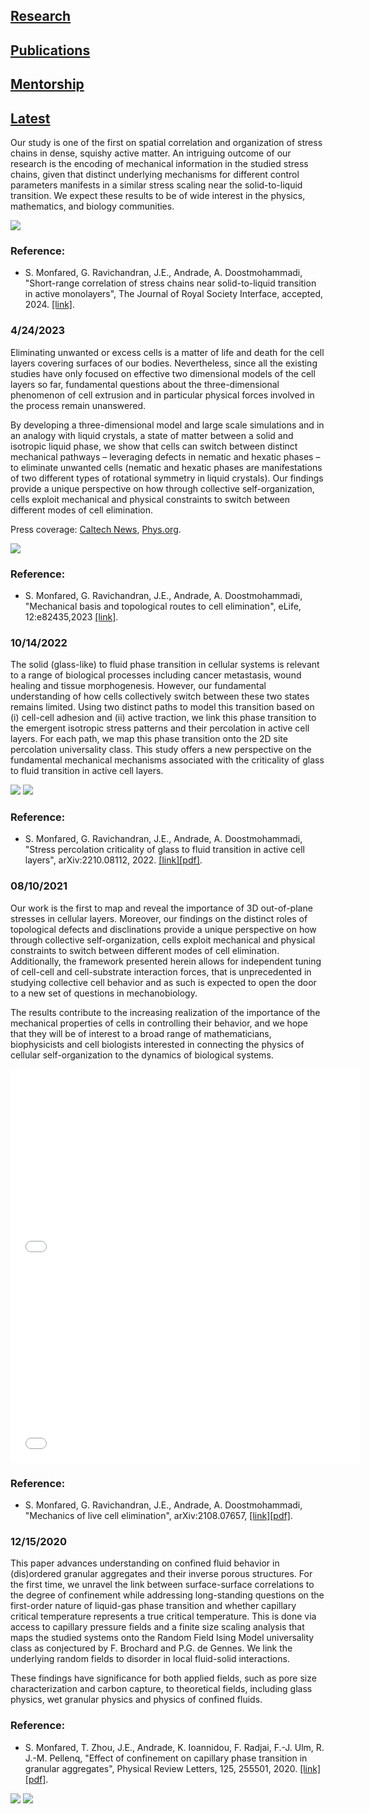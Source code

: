 ## [Research](/research_page)
<!--- [Mechanics & poromechanics of highly heterogeneous solids](http://example.com/)!-->
## [Publications](/publication_page)
## [Mentorship](/mentorship_page)
<!---## [Education](/education_page)!-->
## [Latest](/latest_page)
Our study is one of the first on spatial correlation and organization of stress chains in dense, squishy active matter. An intriguing outcome of our research is the encoding of mechanical information in the studied stress chains, given that distinct underlying mechanisms for different control parameters manifests in a similar stress scaling near the solid-to-liquid transition. We expect these results to be of wide interest in the physics, mathematics, and biology communities.

<img src="images/stress_chains_GH.png?raw=true"/>

### Reference: 
- S. Monfared, G. Ravichandran, J.E., Andrade, A. Doostmohammadi, "Short-range correlation of stress chains near solid-to-liquid transition in active monolayers", The Journal of Royal Society Interface, accepted, 2024. [[link]]().

### 4/24/2023
Eliminating unwanted or excess cells is a matter of life and death for the cell layers covering surfaces of our bodies. Nevertheless, since all the existing studies have only focused on effective two dimensional models of the cell layers so far, fundamental questions about the three-dimensional phenomenon of cell extrusion and in particular physical forces involved in the process remain unanswered.

By developing a three-dimensional model and large scale simulations and in an analogy with liquid crystals, a state of matter between a solid and isotropic liquid phase, we show that cells can switch between distinct mechanical pathways – leveraging defects in nematic and hexatic phases – to eliminate unwanted cells (nematic and hexatic phases are manifestations of two different types of rotational symmetry in liquid crystals). Our findings provide a unique perspective on how through collective self-organization, cells exploit mechanical and physical constraints to switch between different modes of cell elimination.

Press coverage: [Caltech News](https://www.caltech.edu/about/news/condensed-matter-physics-inspires-a-new-model-of-cellular-behavior), [Phys.org](https://phys.org/news/2023-04-condensed-physics-cellular-behavior.html).

<img src="images/eLife_fig2.png?raw=true"/>

### Reference: 
- S. Monfared, G. Ravichandran, J.E., Andrade, A. Doostmohammadi, "Mechanical basis and topological routes to cell elimination", eLife, 12:e82435,2023 [[link]](https://elifesciences.org/articles/82435). 

### 10/14/2022
The solid (glass-like) to fluid phase transition in cellular systems is relevant to a range of biological processes including cancer metastasis, wound healing and tissue morphogenesis. However, our fundamental understanding of how cells collectively switch between these two states remains limited. Using two distinct paths to model this transition based on (i) cell-cell adhesion and (ii) active traction, we link this phase transition to the emergent isotropic stress patterns and their percolation in active cell layers. For each path, we map this phase transition onto the 2D site percolation universality class. This study offers a new perspective on the fundamental mechanical mechanisms associated with the criticality of glass to fluid transition in active cell layers.

<img src="images/fig_3_cell_adh.png?raw=true"/>
<img src="images/fig_3_cell_pol.png?raw=true"/>

### Reference: 
- S. Monfared, G. Ravichandran, J.E., Andrade, A. Doostmohammadi, "Stress percolation criticality of glass to fluid transition in active cell layers",  	arXiv:2210.08112, 2022. [[link]](https://arxiv.org/abs/2210.08112)[[pdf]](https://arxiv.org/abs/2210.08112).

### 08/10/2021 

Our work is the first to map and reveal the importance of 3D out-of-plane stresses in cellular layers. Moreover, our findings on the distinct roles of topological defects and disclinations provide a unique perspective on how through collective self-organization, cells exploit mechanical and physical constraints to switch between different modes of cell elimination. Additionally, the framework presented herein allows for independent tuning of cell-cell and cell-substrate interaction forces, that is unprecedented in studying collective cell behavior and as such is expected to open the door to a new set of questions in mechanobiology.

The results contribute to the increasing realization of the importance of the mechanical properties of cells in controlling their behavior, and we hope that they will be of interest to a broad range of mathematicians, biophysicists and cell biologists interested in connecting the physics of cellular self-organization to the dynamics of biological systems.

<iframe width="560" height="315" src="/movies/configuration.mp4" frameborder="0" allowfullscreen></iframe>
<iframe width="560" height="315" src="/movies/sxz_stress.mp4" frameborder="0" allowfullscreen></iframe>

### Reference: 
- S. Monfared, G. Ravichandran, J.E., Andrade, A. Doostmohammadi, "Mechanics of live cell elimination",  	arXiv:2108.07657, [[link]](https://arxiv.org/abs/2108.07657)[[pdf]](https://arxiv.org/pdf/2108.07657.pdf).

### 12/15/2020 
This paper advances understanding on confined fluid behavior in (dis)ordered granular aggregates and their inverse porous structures. For the first time, we unravel the link between surface-surface correlations to the degree of confinement while addressing long-standing questions on the first-order nature of liquid-gas phase transition and whether capillary critical temperature represents a true critical temperature. This is done via access to capillary pressure fields and a finite size scaling analysis that maps the studied systems onto the Random Field Ising Model universality class as conjectured by F. Brochard and P.G. de Gennes. We link the underlying random fields to disorder in local fluid-solid interactions.

These findings have significance for both applied fields, such as pore size characterization and carbon capture, to theoretical fields, including glass physics, wet granular physics and physics of confined fluids.

### Reference:
- S. Monfared, T. Zhou, J.E., Andrade, K. Ioannidou, F. Radjai, F.-J. Ulm, R. J.-M. Pellenq, "Effect of confinement on capillary phase transition in granular aggregates", Physical Review Letters, 125, 255501, 2020. [[link]](https://dspace.mit.edu/handle/1721.1/97797)[[pdf]](https://arxiv.org/pdf/2008.04201.pdf).

<img src="images/xsecDen_0729.png?raw=true"/>
<img src="images/rpdf_0729.png?raw=true"/>


